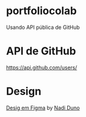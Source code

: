 # portfoliocolab
Usando API pública de GitHub

# API de GitHub
https://api.github.com/users/<nomeUsuario>

# Design
[Desig em Figma](https://www.figma.com/file/jDcuHzp08C27QmdEVpLDuF/PortfolioColab?type=design&node-id=0-1&mode=design&t=TR50a0guEUFc7paM-0) by [Nadi Duno](https://www.linkedin.com/in/nadiduno/)

